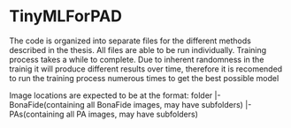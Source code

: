 # TinyMLForPAD
The code is organized into separate files for the different methods described in the thesis.
All files are able to be run individually. Training process takes a while to complete. Due to inherent randomness in the trainig it will produce different results over time, therefore it is recomended to run the training process numerous times to get the best possible model

Image locations are expected to be at the format:
    folder
    |-BonaFide(containing all BonaFide images, may have subfolders)
    |-PAs(containing all PA images, may have subfolders)
